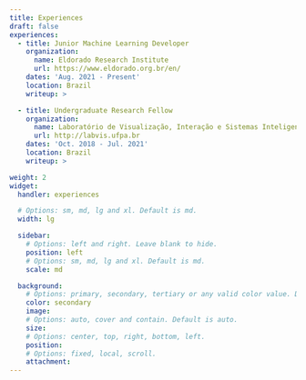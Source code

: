 ```yaml
---
title: Experiences
draft: false
experiences:
  - title: Junior Machine Learning Developer
    organization:
      name: Eldorado Research Institute
      url: https://www.eldorado.org.br/en/
    dates: 'Aug. 2021 - Present'
    location: Brazil
    writeup: >

  - title: Undergraduate Research Fellow
    organization:
      name: Laboratório de Visualização, Interação e Sistemas Inteligentes – UFPA
      url: http://labvis.ufpa.br
    dates: 'Oct. 2018 - Jul. 2021'
    location: Brazil
    writeup: >

weight: 2
widget:
  handler: experiences

  # Options: sm, md, lg and xl. Default is md.
  width: lg

  sidebar:
    # Options: left and right. Leave blank to hide.
    position: left
    # Options: sm, md, lg and xl. Default is md.
    scale: md

  background:
    # Options: primary, secondary, tertiary or any valid color value. Default is primary.
    color: secondary
    image:
    # Options: auto, cover and contain. Default is auto.
    size:
    # Options: center, top, right, bottom, left.
    position:
    # Options: fixed, local, scroll.
    attachment:
---
```

